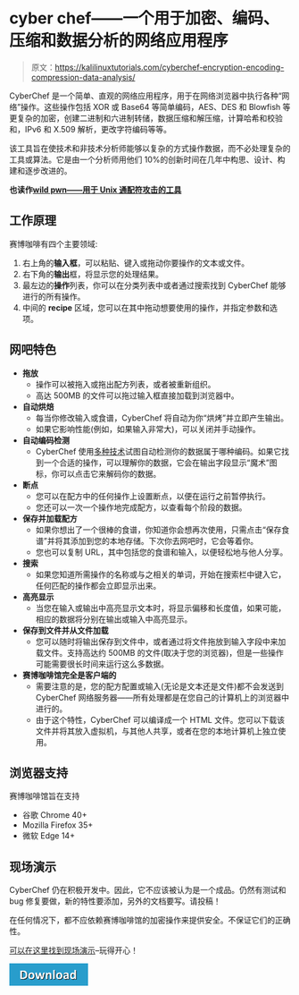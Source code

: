 # cyber chef——一个用于加密、编码、压缩和数据分析的网络应用程序

> 原文：<https://kalilinuxtutorials.com/cyberchef-encryption-encoding-compression-data-analysis/>

CyberChef 是一个简单、直观的网络应用程序，用于在网络浏览器中执行各种“网络”操作。这些操作包括 XOR 或 Base64 等简单编码，AES、DES 和 Blowfish 等更复杂的加密，创建二进制和六进制转储，数据压缩和解压缩，计算哈希和校验和，IPv6 和 X.509 解析，更改字符编码等等。

该工具旨在使技术和非技术分析师能够以复杂的方式操作数据，而不必处理复杂的工具或算法。它是由一个分析师用他们 10%的创新时间在几年中构思、设计、构建和逐步改进的。

**也读作[wild pwn——用于 Unix 通配符攻击的工具](https://kalilinuxtutorials.com/wildpwn-unix-wildcard-attacks/)**

## **工作原理**

赛博咖啡有四个主要领域:

1.  右上角的**输入框**，可以粘贴、键入或拖动你要操作的文本或文件。
2.  右下角的**输出**框，将显示您的处理结果。
3.  最左边的**操作**列表，你可以在分类列表中或者通过搜索找到 CyberChef 能够进行的所有操作。
4.  中间的 **recipe** 区域，您可以在其中拖动想要使用的操作，并指定参数和选项。

## **网吧特色**

*   **拖放**
    *   操作可以被拖入或拖出配方列表，或者被重新组织。
    *   高达 500MB 的文件可以拖过输入框直接加载到浏览器中。
*   **自动烘焙**
    *   每当你修改输入或食谱，CyberChef 将自动为你“烘烤”并立即产生输出。
    *   如果它影响性能(例如，如果输入非常大)，可以关闭并手动操作。
*   **自动编码检测**
    *   CyberChef 使用[多种技术](https://github.com/gchq/CyberChef/wiki/Automatic-detection-of-encoded-data-using-CyberChef-Magic)试图自动检测你的数据属于哪种编码。如果它找到一个合适的操作，可以理解你的数据，它会在输出字段显示“魔术”图标，你可以点击它来解码你的数据。
*   **断点**
    *   您可以在配方中的任何操作上设置断点，以便在运行之前暂停执行。
    *   您还可以一次一个操作地完成配方，以查看每个阶段的数据。
*   **保存并加载配方**
    *   如果你想出了一个很棒的食谱，你知道你会想再次使用，只需点击“保存食谱”并将其添加到您的本地存储。下次你去网吧时，它会等着你。
    *   您也可以复制 URL，其中包括您的食谱和输入，以便轻松地与他人分享。
*   **搜索**
    *   如果您知道所需操作的名称或与之相关的单词，开始在搜索栏中键入它，任何匹配的操作都会立即显示出来。
*   **高亮显示**
    *   当您在输入或输出中高亮显示文本时，将显示偏移和长度值，如果可能，相应的数据将分别在输出或输入中高亮显示。
*   **保存到文件并从文件加载**
    *   您可以随时将输出保存到文件中，或者通过将文件拖放到输入字段中来加载文件。支持高达约 500MB 的文件(取决于您的浏览器)，但是一些操作可能需要很长时间来运行这么多数据。
*   **赛博咖啡馆完全是客户端的**
    *   需要注意的是，您的配方配置或输入(无论是文本还是文件)都不会发送到 CyberChef 网络服务器——所有处理都是在您自己的计算机上的浏览器中进行的。
    *   由于这个特性，CyberChef 可以编译成一个 HTML 文件。您可以下载该文件并将其放入虚拟机，与其他人共享，或者在您的本地计算机上独立使用。

## **浏览器支持**

赛博咖啡馆旨在支持

*   谷歌 Chrome 40+
*   Mozilla Firefox 35+
*   微软 Edge 14+

## **现场演示**

CyberChef 仍在积极开发中。因此，它不应该被认为是一个成品。仍然有测试和 bug 修复要做，新的特性要添加，另外的文档要写。请投稿！

在任何情况下，都不应依赖赛博咖啡馆的加密操作来提供安全。不保证它们的正确性。

[可以在这里找到现场演示](https://gchq.github.io/CyberChef)–玩得开心！

[![](img/d861a9096555aeb1980fc054015933d7.png)](https://github.com/gchq/CyberChef)